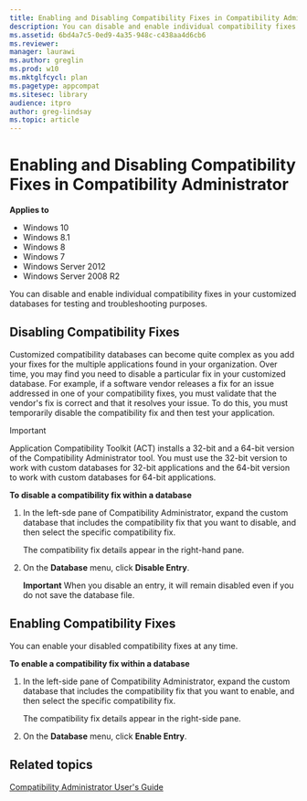 ```yaml
---
title: Enabling and Disabling Compatibility Fixes in Compatibility Administrator (Windows 10)
description: You can disable and enable individual compatibility fixes in your customized databases for testing and troubleshooting purposes.
ms.assetid: 6bd4a7c5-0ed9-4a35-948c-c438aa4d6cb6
ms.reviewer:
manager: laurawi
ms.author: greglin
ms.prod: w10
ms.mktglfcycl: plan
ms.pagetype: appcompat
ms.sitesec: library
audience: itpro
author: greg-lindsay
ms.topic: article
---
```


# Enabling and Disabling Compatibility Fixes in Compatibility Administrator


**Applies to**

-   Windows 10
-   Windows 8.1
-   Windows 8
-   Windows 7
-   Windows Server 2012
-   Windows Server 2008 R2

You can disable and enable individual compatibility fixes in your customized databases for testing and troubleshooting purposes.

## Disabling Compatibility Fixes

Customized compatibility databases can become quite complex as you add your fixes for the multiple applications found in your organization. Over time, you may find you need to disable a particular fix in your customized database. For example, if a software vendor releases a fix for an issue addressed in one of your compatibility fixes, you must validate that the vendor's fix is correct and that it resolves your issue. To do this, you must temporarily disable the compatibility fix and then test your application.

>[!IMPORTANT]
>Application Compatibility Toolkit (ACT) installs a 32-bit and a 64-bit version of the Compatibility Administrator tool. You must use the 32-bit version to work with custom databases for 32-bit applications and the 64-bit version to work with custom databases for 64-bit applications.



**To disable a compatibility fix within a database**

1.  In the left-sde pane of Compatibility Administrator, expand the custom database that includes the compatibility fix that you want to disable, and then select the specific compatibility fix.

    The compatibility fix details appear in the right-hand pane.

2.  On the **Database** menu, click **Disable Entry**.

    **Important**
    When you disable an entry, it will remain disabled even if you do not save the database file.



## Enabling Compatibility Fixes


You can enable your disabled compatibility fixes at any time.

**To enable a compatibility fix within a database**

1.  In the left-side pane of Compatibility Administrator, expand the custom database that includes the compatibility fix that you want to enable, and then select the specific compatibility fix.

    The compatibility fix details appear in the right-side pane.

2.  On the **Database** menu, click **Enable Entry**.

## Related topics

[Compatibility Administrator User's Guide](compatibility-administrator-users-guide.md)
